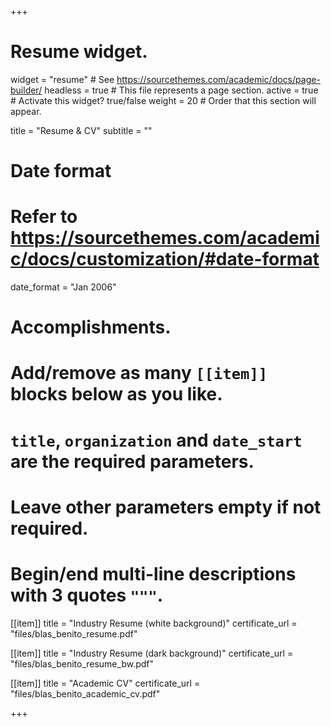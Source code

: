 +++
# Resume widget.
widget = "resume"  # See https://sourcethemes.com/academic/docs/page-builder/
headless = true  # This file represents a page section.
active = true  # Activate this widget? true/false
weight = 20  # Order that this section will appear.

title = "Resume & CV"
subtitle = ""

# Date format
#   Refer to https://sourcethemes.com/academic/docs/customization/#date-format
date_format = "Jan 2006"

# Accomplishments.
#   Add/remove as many `[[item]]` blocks below as you like.
#   `title`, `organization` and `date_start` are the required parameters.
#   Leave other parameters empty if not required.
#   Begin/end multi-line descriptions with 3 quotes `"""`.

[[item]]
  title = "Industry Resume (white background)"
  certificate_url = "files/blas_benito_resume.pdf"
  
[[item]]
  title = "Industry Resume (dark background)"
  certificate_url = "files/blas_benito_resume_bw.pdf"

[[item]]
  title = "Academic CV"
  certificate_url = "files/blas_benito_academic_cv.pdf"


+++
